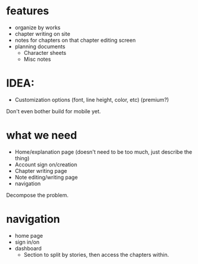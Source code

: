 # features
* organize by works
* chapter writing on site
* notes for chapters on that chapter editing screen
* planning documents
  * Character sheets
  * Misc notes


# IDEA: 
* Customization options (font, line height, color, etc) (premium?)

Don't even bother build for mobile yet. 


# what we need
* Home/explanation page (doesn't need to be too much, just describe the thing)
* Account sign on/creation
* Chapter writing page
* Note editing/writing page
* navigation



Decompose the problem.

# navigation
* home page
* sign in/on
* dashboard
  * Section to split by stories, then access the chapters within. 
